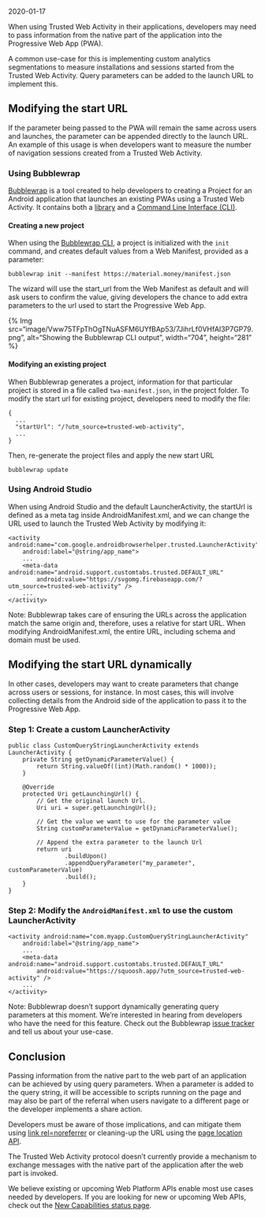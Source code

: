 2020-01-17

When using Trusted Web Activity in their applications, developers may need to pass information from the native part of the application into the Progressive Web App (PWA).

A common use-case for this is implementing custom analytics segmentations to measure installations and sessions started from the Trusted Web Activity. Query parameters can be added to the launch URL to implement this.

## Modifying the start URL

If the parameter being passed to the PWA will remain the same across users and launches, the parameter can be appended directly to the launch URL. An example of this usage is when developers want to measure the number of navigation sessions created from a Trusted Web Activity.

### Using Bubblewrap

[Bubblewrap](https://github.com/GoogleChromeLabs/bubblewrap) is a tool created to help developers to creating a Project for an Android application that launches an existing PWAs using a Trusted Web Activity. It contains both a [library](https://www.npmjs.com/package/@bubblewrap/core) and a [Command Line Interface (CLI)](https://www.npmjs.com/package/@bubblewrap/cli).

#### Creating a new project

When using the [Bubblewrap CLI](https://www.npmjs.com/package/@bubblewrap/cli), a project is initialized with the `init` command, and creates default values from a Web Manifest, provided as a parameter:

    bubblewrap init --manifest https://material.money/manifest.json

The wizard will use the start_url from the Web Manifest as default and will ask users to confirm the value, giving developers the chance to add extra parameters to the url used to start the Progressive Web App.

{% Img src=“image/Vww75TFpThOgTNuASFM6UYfBAp53/7JihrLf0VHfAI3P7GP79.png”, alt=“Showing the Bubblewrap CLI output”, width=“704”, height=“281” %}

#### Modifying an existing project

When Bubblewrap generates a project, information for that particular project is stored in a file called `twa-manifest.json`, in the project folder. To modify the start url for existing project, developers need to modify the file:

    {
      ...
      "startUrl": "/?utm_source=trusted-web-activity",
      ...
    }

Then, re-generate the project files and apply the new start URL

    bubblewrap update

### Using Android Studio

When using Android Studio and the default LauncherActivity, the startUrl is defined as a meta tag inside AndroidManifest.xml, and we can change the URL used to launch the Trusted Web Activity by modifying it:

    <activity android:name="com.google.androidbrowserhelper.trusted.LauncherActivity"
        android:label="@string/app_name">
        ...
        <meta-data android:name="android.support.customtabs.trusted.DEFAULT_URL"
            android:value="https://svgomg.firebaseapp.com/?utm_source=trusted-web-activity" />
        ...
    </activity>

Note: Bubblewrap takes care of ensuring the URLs across the application match the same origin and, therefore, uses a relative for start URL. When modifying AndroidManifest.xml, the entire URL, including schema and domain must be used.

## Modifying the start URL dynamically

In other cases, developers may want to create parameters that change across users or sessions, for instance. In most cases, this will involve collecting details from the Android side of the application to pass it to the Progressive Web App.

### Step 1: Create a custom LauncherActivity

    public class CustomQueryStringLauncherActivity extends LauncherActivity {
        private String getDynamicParameterValue() {
            return String.valueOf((int)(Math.random() * 1000));
        }

        @Override
        protected Uri getLaunchingUrl() {
            // Get the original launch Url.
            Uri uri = super.getLaunchingUrl();

            // Get the value we want to use for the parameter value
            String customParameterValue = getDynamicParameterValue();

            // Append the extra parameter to the launch Url
            return uri
                    .buildUpon()
                    .appendQueryParameter("my_parameter", customParameterValue)
                    .build();
        }
    }

### Step 2: Modify the `AndroidManifest.xml` to use the custom LauncherActivity

    <activity android:name="com.myapp.CustomQueryStringLauncherActivity"
        android:label="@string/app_name">
        ...
        <meta-data android:name="android.support.customtabs.trusted.DEFAULT_URL"
            android:value="https://squoosh.app/?utm_source=trusted-web-activity" />
        ...
    </activity>

Note: Bubblewrap doesn’t support dynamically generating query parameters at this moment. We’re interested in hearing from developers who have the need for this feature. Check out the Bubblewrap [issue tracker](https://github.com/GoogleChromeLabs/bubblewrap/issues) and tell us about your use-case.

## Conclusion

Passing information from the native part to the web part of an application can be achieved by using query parameters. When a parameter is added to the query string, it will be accessible to scripts running on the page and may also be part of the referral when users navigate to a different page or the developer implements a share action.

Developers must be aware of those implications, and can mitigate them using [link rel=noreferrer](https://developers.google.com/web/tools/lighthouse/audits/noopener) or cleaning-up the URL using the [page location API](https://developer.mozilla.org/en-US/docs/Web/API/Location).

The Trusted Web Activity protocol doesn’t currently provide a mechanism to exchange messages with the native part of the application after the web part is invoked.

We believe existing or upcoming Web Platform APIs enable most use cases needed by developers. If you are looking for new or upcoming Web APIs, check out the [New Capabilities status page](https://web.dev/fugu-status/).
